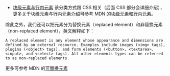 *   [块级元素与行内元素](http://coding.imweb.io/demo/p1/block-vs-inline.html)
    该分类方式跟 CSS 相关（后面 CSS 部分会详细介绍），更多关于块级元素与行内元素介绍可参考 MDN 的[块级元素](https://developer.mozilla.org/zh-CN/docs/Web/HTML/Block-level_elements)和[行内元素](https://developer.mozilla.org/zh-CN/docs/Web/HTML/Inline_elemente)。

除此之外，我们还可以把元素分为替换元素（replaced element）和非替换元素（non-replaced element），英文解释如下：

`A replaced element is any element whose appearance and dimensions are defined by an external resource. Examples include images (<img> tags), plugins (<object> tags), and form elements (<button>, <textarea>, <input>, and <select> tags). All other elements types can be referred to as non-replaced elements.`

更多可参考 MDN 的[可替换元素](https://developer.mozilla.org/zh-CN/docs/Web/CSS/Replaced_element)